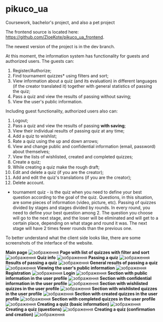 # pikuco_ua
Coursework, bachelor's project, and also a pet project

The frontend source is located here: https://github.com/ZloeKote/pikuco_ua_frontend.

The newest version of the project is in the dev branch.

At this moment, the information system has functionality for guests and authorized users. The guests can:
  1. Register/Authorize;
  2. Find tournament quizzes* using filters and sort;
  3. View information about a quiz (and its evaluation) in different languages (if the creator translated it) together with general statistics of passing the quiz;
  4. Pass a quiz and view the results of passing without saving;
  5. View the user's public information.

Including guest functionality, authorized users also can:
  1. Logout;
  2. Pass a quiz and view the results of passing **with saving**;
  3. View their individual results of passing quiz at any time;
  4. Add a quiz to wishlist;
  5. Rate a quiz using the up and down arrows;
  6. View and change public and confidential information (email, password) about themselves;
  7. View the lists of wishlisted, created and completed quizzes;
  8. Create a quiz;
  9. While creating a quiz make the rough draft;
  10. Edit and delete a quiz (if you are the creator);
  11. Add and edit the quiz's translations (if you are the creator);
  12. Delete account.

* tournament quiz - is the quiz when you need to define your best question according to the goal of the quiz. Questions, in this situation, are some pieces of information (video, picture, etc). Passing of quizzes divided by stages and stages divided by rounds. In every round, you need to define your best question among 2. The question you choose will go to the next stage, and the loser will be eliminated and will get to a certain place, depending on what stage and round it was. The next stage will have 2 times fewer rounds than the previous one.

To better understand what the client side looks like, there are some screenshots of the interface of the website.

**Main page**
![зображення](https://github.com/user-attachments/assets/cac43006-828b-48e1-88c3-5879cb118084)
**Page with list of quizzes with filter and sort**
![зображення](https://github.com/user-attachments/assets/fb2879a3-7e05-4f24-9bf9-33adeed1ada7)
**Quiz info**
![зображення](https://github.com/user-attachments/assets/a252a2f8-1334-4f59-b58c-c695ed0e6cb1)
**Passing a quiz**
![зображення](https://github.com/user-attachments/assets/e61eff61-f389-44e7-8420-f75351b25c75)
**Results of passing a quiz**
![зображення](https://github.com/user-attachments/assets/e46a88e7-7055-40a6-8b61-b02214c98f0a)
**General results of passing a quiz**
![зображення](https://github.com/user-attachments/assets/5020d89b-923d-4bc9-a583-2fa9482c8ede)
**Viewing the user's public information**
![зображення](https://github.com/user-attachments/assets/35c6e53f-c322-4e25-aabc-712e0e7eb77f)
**Registration**
![зображення](https://github.com/user-attachments/assets/6b31306b-cc0b-4487-8fa7-c262abfd34e1)
**Login**
![зображення](https://github.com/user-attachments/assets/bed8fba0-ae77-47a1-a8d4-afd79cf4efa8)
**Section with public information in the user profile**
![зображення](https://github.com/user-attachments/assets/eeac712e-ea05-41b3-b8a7-6541f7294876)
**Section with confidential information in the user profile**
![зображення](https://github.com/user-attachments/assets/b73c2b94-9f76-45ee-b361-f4de9ab2614f)
**Section with wishlisted quizzes in the user profile**
![зображення](https://github.com/user-attachments/assets/c3984cd5-3a1a-4ced-959f-10b14658f452)
**Section with wishlisted quizzes in the user profile**
![зображення](https://github.com/user-attachments/assets/69330104-c5b3-43b8-94f0-1919a33c5b24)
**Section with created quizzes in the user profile**
![зображення](https://github.com/user-attachments/assets/a750fae7-8d4b-4af4-823b-f88781ca1f9c)
**Section with completed quizzes in the user profile**
![зображення](https://github.com/user-attachments/assets/60b07a14-b6d5-4c47-b7c9-6e1496d8c03d)
**Creating a quiz (basic information)**
![зображення](https://github.com/user-attachments/assets/d1387998-c98d-4091-aff4-6fa5a6a2ffd2)
**Creating a quiz (questions)**
![зображення](https://github.com/user-attachments/assets/85e41211-74d0-4e65-b7f2-0606100f1851)
**Creating a quiz (confirmation and creation)**
![зображення](https://github.com/user-attachments/assets/c0717b14-ee80-4b53-b5cd-ca7ebf252ec2)


